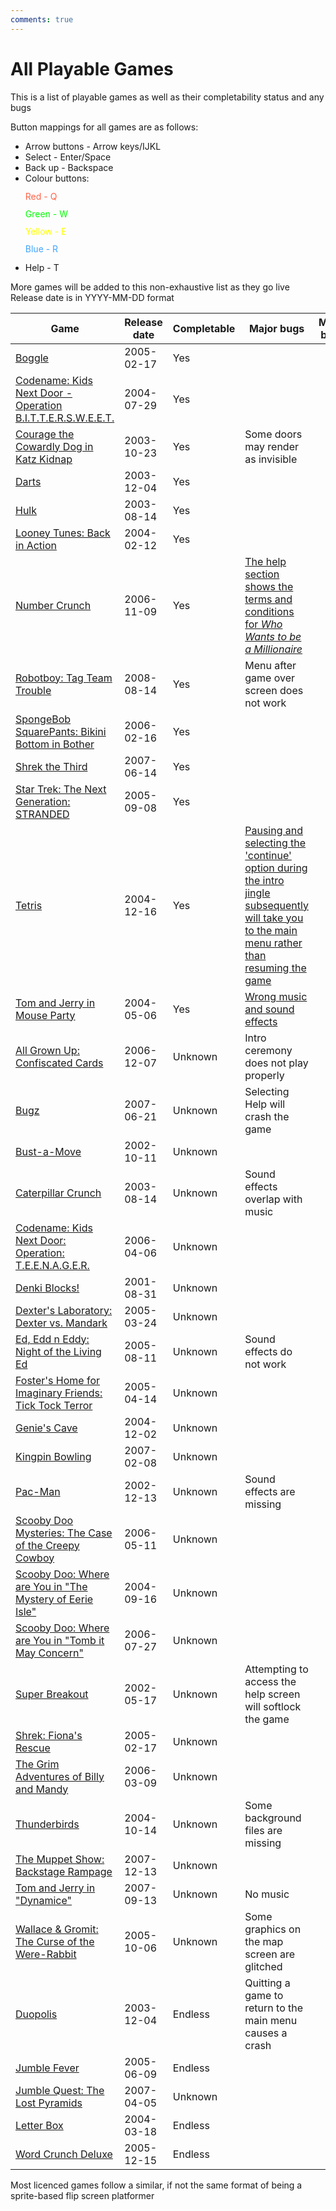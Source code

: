 ```yaml
---
comments: true
---
```


# All Playable Games

This is a list of playable games as well as their completability status and any bugs  

Button mappings for all games are as follows:

- Arrow buttons - Arrow keys/IJKL
- Select - Enter/Space
- Back up - Backspace
- Colour buttons:
    <div style="line-height: 1em;">
        <p style="color: tomato">Red - Q</p>
        <p style="color: lime">Green - W</p>
        <p style="color: yellow">Yellow - E</p>
        <p style="color: #41A4FF">Blue - R</p>
    </div>
- Help - T

More games will be added to this non-exhaustive list as they go live  
Release date is in YYYY-MM-DD format

|Game|Release date|Completable|Major bugs|Minor bugs|
|----|-----------|----------|----------|----------|
[Boggle](/games/denki/boggle)|2005-02-17|Yes|
[Codename: Kids Next Door - Operation B.I.T.T.E.R.S.W.E.E.T.](/games/denki/knd-bittersweet)|2004-07-29|Yes|
[Courage the Cowardly Dog in Katz Kidnap](/games/denki/courage-katz-kidnap)|2003-10-23|Yes|Some doors may render as invisible|
[Darts](/games/denki/darts)|2003-12-04|Yes|
[Hulk](/games/denki/hulk)|2003-08-14|Yes|
[Looney Tunes: Back in Action](/games/denki/lt-bia)|2004-02-12|Yes|
[Number Crunch](/games/denki/number-crunch)|2006-11-09|Yes|[The help section shows the terms and conditions for *Who Wants to be a Millionaire*](/assets/img/nc-terms.jpg)
[Robotboy: Tag Team Trouble](/games/denki/robotboy-ttt)|2008-08-14|Yes|Menu after game over screen does not work
[SpongeBob SquarePants: Bikini Bottom in Bother](/games/denki/spongebob-bbb)|2006-02-16|Yes|
[Shrek the Third](/games/denki/shrek-3)|2007-06-14|Yes|
[Star Trek: The Next Generation: STRANDED](/games/denki/star-trek-tng)|2005-09-08|Yes|
[Tetris](/games/denki/tetris)|2004-12-16|Yes|[Pausing and selecting the 'continue' option during the intro jingle subsequently will take you to the main menu rather than resuming the game](/assets/video/tetris-bug.webm)
[Tom and Jerry in Mouse Party](/games/denki/tj-mouse-party)|2004-05-06|Yes|[Wrong music and sound effects](https://www.youtube.com/watch?v=KWhWNucRWHI)
[All Grown Up: Confiscated Cards](/games/denki/all-grown-up)|2006-12-07|Unknown|Intro ceremony does not play properly|
[Bugz](/games/denki/bugz)|2007-06-21|Unknown|Selecting Help will crash the game|
[Bust-a-Move](/games/denki/bust-a-move)|2002-10-11|Unknown|
[Caterpillar Crunch](/games/denki/caterpillar)|2003-08-14|Unknown|Sound effects overlap with music|
[Codename: Kids Next Door: Operation: T.E.E.N.A.G.E.R.](/games/denki/knd-teenager)|2006-04-06|Unknown|
[Denki Blocks!](/games/denki/denki-blocks)|2001-08-31|Unknown|
[Dexter's Laboratory: Dexter vs. Mandark](/games/denki/dexter-vs-mandark)|2005-03-24|Unknown|
[Ed, Edd n Eddy: Night of the Living Ed](/games/denki/eee-night-of-living-ed)|2005-08-11|Unknown|Sound effects do not work|
[Foster's Home for Imaginary Friends: Tick Tock Terror](/games/denki/foster-ttt)|2005-04-14|Unknown
[Genie's Cave](/games/denki/genies-cave)|2004-12-02|Unknown|
[Kingpin Bowling](/games/denki/kingpin)|2007-02-08|Unknown|
[Pac-Man](/games/denki/pacman)|2002-12-13|Unknown|Sound effects are missing|
[Scooby Doo Mysteries: The Case of the Creepy Cowboy](/games/denki/scooby-creepy-cowboy)|2006-05-11|Unknown|
[Scooby Doo: Where are You in "The Mystery of Eerie Isle"](/games/denki/scooby-eerie-isle)|2004-09-16|Unknown|
[Scooby Doo: Where are You in "Tomb it May Concern"](/games/denki/scooby-tomb)|2006-07-27|Unknown|
[Super Breakout](/games/denki/super-breakout)|2002-05-17|Unknown|Attempting to access the help screen will softlock the game|
[Shrek: Fiona's Rescue](/games/denki/shrek-fiona-rescue)|2005-02-17|Unknown|
[The Grim Adventures of Billy and Mandy](/games/denki/billy-and-mandy)|2006-03-09|Unknown|
[Thunderbirds](/games/denki/thunderbirds)|2004-10-14|Unknown|Some background files are missing|
[The Muppet Show: Backstage Rampage](/games/denki/muppets)|2007-12-13|Unknown|
[Tom and Jerry in "Dynamice"](/games/denki/tj-dynamice)|2007-09-13|Unknown|No music
[Wallace & Gromit: The Curse of the Were-Rabbit](/games/denki/wallace-gromit-were-rabbit)|2005-10-06|Unknown|Some graphics on the map screen are glitched
[Duopolis](/games/denki/duopolis)|2003-12-04|Endless|Quitting a game to return to the main menu causes a crash|
[Jumble Fever](/games/denki/jumble-fever)|2005-06-09|Endless|
[Jumble Quest: The Lost Pyramids](/games/denki/jumble-quest)|2007-04-05|Unknown|
[Letter Box](/games/denki/letterbox)|2004-03-18|Endless|
[Word Crunch Deluxe](/games/denki/word-crunch-dx)|2005-12-15|Endless|

Most licenced games follow a similar, if not the same format of being a sprite-based flip screen platformer